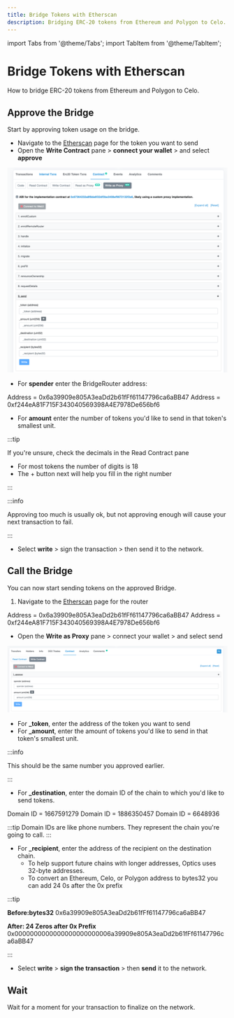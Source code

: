 ```yaml
---
title: Bridge Tokens with Etherscan
description: Bridging ERC-20 tokens from Ethereum and Polygon to Celo.
---
```


import Tabs from '@theme/Tabs';
import TabItem from '@theme/TabItem';

# Bridge Tokens with Etherscan

How to bridge ERC-20 tokens from Ethereum and Polygon to Celo.
## Approve the Bridge

Start by approving token usage on the bridge.

* Navigate to the [Etherscan](https://etherscan.io/) page for the token you want to send
* Open the **Write Contract** pane > **connect your wallet** > and select **approve**

![Bridging Tokens with Etherescan 1](https://github.com/joenyzio/assets/blob/main/celo-docs/bridging-tokens-with-etherscan/bridging-tokens-with-etherscan-1.png?raw=true)

* For **spender** enter the BridgeRouter address:

<Tabs>
  <TabItem value="Ethereum" label="On Ethereum" default>
    Address = 0x6a39909e805A3eaDd2b61fFf61147796ca6aBB47
  </TabItem>
  <TabItem value="Polygon" label="On Polygon">
    Address = 0xf244eA81F715F343040569398A4E7978De656bf6
  </TabItem>
</Tabs>

* For **amount** enter the number of tokens you'd like to send in that token's smallest unit.

:::tip

If you're unsure, check the decimals in the Read Contract pane
* For most tokens the number of digits is 18
* The + button next will help you fill in the right number 

:::

:::info

Approving too much is usually ok, but not approving enough will cause your next transaction to fail.

:::


* Select **write** > sign the transaction > then send it to the network.

## Call the Bridge

You can now start sending tokens on the approved Bridge.

1. Navigate to the [Etherscan](https://etherscan.io/) page for the router


<Tabs>
  <TabItem value="Ethereum" label="On Ethereum" default>
    Address = 0x6a39909e805A3eaDd2b61fFf61147796ca6aBB47
  </TabItem>
  <TabItem value="Polygon" label="On Polygon">
    Address = 0xf244eA81F715F343040569398A4E7978De656bf6
  </TabItem>
</Tabs>

* Open the **Write as Proxy** pane > connect your wallet > and select send

![Bridging Tokens with Etherescan 2](https://github.com/joenyzio/assets/blob/main/celo-docs/bridging-tokens-with-etherscan/bridging-tokens-with-etherscan-2.png?raw=true)

* For **_token**, enter the address of the token you want to send
* For **_amount**, enter the amount of tokens you'd like to send in that token's smallest unit.

:::info

This should be the same number you approved earlier.

:::

* For **_destination**, enter the domain ID of the chain to which you'd like to send tokens.

<Tabs>
  <TabItem value="Celo" label="On Celo" default>
    Domain ID = 1667591279
  </TabItem>
  <TabItem value="Polygon" label="On Polygon">
    Domain ID = 1886350457
  </TabItem>
  <TabItem value="Ethereum" label="On Ethereum">
    Domain ID = 6648936
  </TabItem>
</Tabs>

:::tip
Domain IDs are like phone numbers. They represent the chain you're going to call.
:::

* For **_recipient**, enter the address of the recipient on the destination chain.
    * To help support future chains with longer addresses, Optics uses 32-byte addresses.
    * To convert an Ethereum, Celo, or Polygon address to bytes32 you can add 24 0s after the 0x prefix

:::tip

**Before:bytes32**
0x6a39909e805A3eaDd2b61fFf61147796ca6aBB47

**After: 24 Zeros after 0x Prefix**
0x0000000000000000000000006a39909e805A3eaDd2b61fFf61147796ca6aBB47

:::

* Select **write** > **sign the transaction** > then **send** it to the network.

##  Wait 

Wait for a moment for your transaction to finalize on the network.
